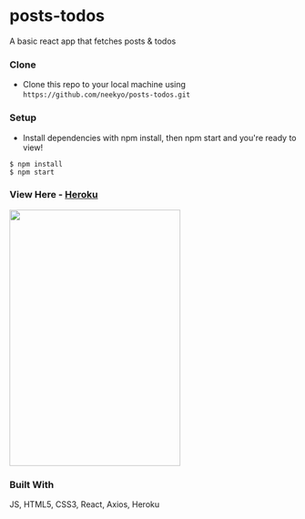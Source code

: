 # posts-todos

A basic react app that fetches posts & todos

### Clone

- Clone this repo to your local machine using `https://github.com/neekyo/posts-todos.git`

### Setup

- Install dependencies with npm install, then npm start and you're ready to view!

```shell
$ npm install
$ npm start
```

### View Here - [Heroku](https://posts-todos.herokuapp.com/)

<img height="450px" width="300px" src="https://github.com/neekyo/posts-todos/blob/master/src/assets/preview.png">

### Built With
JS, HTML5, CSS3, React, Axios, Heroku
